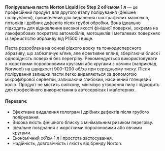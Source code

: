 **Полірувальна паста Norton Liquid Ice Step 2 об’ємом 1 л** — це професійний продукт для другого етапу полірування (фінішне полірування), призначений для видалення голографічних малюнків, потьоків і дрібних дефектів після грубої обробки. Вона ідеально підходить для відновлення високої якості фінішної поверхні, зокрема на лакофарбових покриттях автомобілів, мотоциклів і металевих поверхнях із зернистістю абразиву від P1500 і вище.

Паста розроблена на основі рідкого воску та тонкодисперсного абразиву, що забезпечує м’яке, але ефективне вплив, зберігаючи блиск і однорідність поверхні без перегріву. Рекомендується використовувати з жорсткими поролоновими кругами або кругами з овчини (наприклад, Norwool) на швидкості 900–1200 об/хв при середньому тиску. Після полірування залишки пасти легко видаляються за допомогою мікрофібрової серветки, залишаючи глибокий, насичений глянцевий колір. Продукт не містить силікону, мінімізує утворення пилу і підходить для професійного використання в автосервісах і майстернях.

#### Переваги:

- Ефективне видалення голограм і дрібних дефектів після грубого полірування.
- Висока якість фінішного блиску з мінімальним ризиком перегріву.
- Ідеальне поєднання з жорсткими поролоновими або овчими кругами.
- Економічний об’єм 1 л і простота застосування.
- Надійність, довговічність і якість від бренду Norton.
